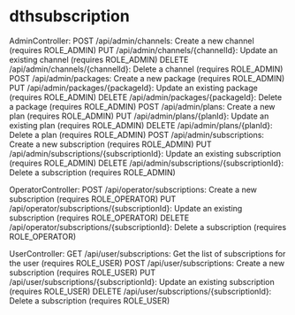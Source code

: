 # dthsubscription

AdminController:
POST /api/admin/channels: Create a new channel (requires ROLE_ADMIN)
PUT /api/admin/channels/{channelId}: Update an existing channel (requires ROLE_ADMIN)
DELETE /api/admin/channels/{channelId}: Delete a channel (requires ROLE_ADMIN)
POST /api/admin/packages: Create a new package (requires ROLE_ADMIN)
PUT /api/admin/packages/{packageId}: Update an existing package (requires ROLE_ADMIN)
DELETE /api/admin/packages/{packageId}: Delete a package (requires ROLE_ADMIN)
POST /api/admin/plans: Create a new plan (requires ROLE_ADMIN)
PUT /api/admin/plans/{planId}: Update an existing plan (requires ROLE_ADMIN)
DELETE /api/admin/plans/{planId}: Delete a plan (requires ROLE_ADMIN)
POST /api/admin/subscriptions: Create a new subscription (requires ROLE_ADMIN)
PUT /api/admin/subscriptions/{subscriptionId}: Update an existing subscription (requires ROLE_ADMIN)
DELETE /api/admin/subscriptions/{subscriptionId}: Delete a subscription (requires ROLE_ADMIN)

OperatorController:
POST /api/operator/subscriptions: Create a new subscription (requires ROLE_OPERATOR)
PUT /api/operator/subscriptions/{subscriptionId}: Update an existing subscription (requires ROLE_OPERATOR)
DELETE /api/operator/subscriptions/{subscriptionId}: Delete a subscription (requires ROLE_OPERATOR)

UserController:
GET /api/user/subscriptions: Get the list of subscriptions for the user (requires ROLE_USER)
POST /api/user/subscriptions: Create a new subscription (requires ROLE_USER)
PUT /api/user/subscriptions/{subscriptionId}: Update an existing subscription (requires ROLE_USER)
DELETE /api/user/subscriptions/{subscriptionId}: Delete a subscription (requires ROLE_USER)
